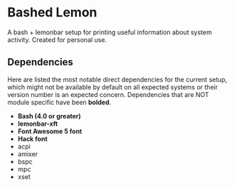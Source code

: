 # Bashed Lemon

A bash + lemonbar setup for printing useful information about system activity. Created for personal use.

## Dependencies

Here are listed the most notable direct dependencies for the current setup, which might not be available by default on all expected systems or their version number is an expected concern. Dependencies that are NOT module specific have been **bolded**.

- **Bash (4.0 or greater)**
- **lemonbar-xft**
- **Font Awesome 5 font**
- **Hack font**
- acpi
- amixer
- bspc
- mpc
- xset
